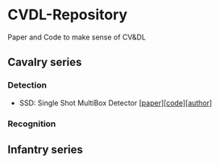 # CVDL-Repository
Paper and Code to make sense of CV&amp;DL 
## Cavalry series
### Detection
* SSD: Single Shot MultiBox Detector [[paper]](https://arxiv.org/abs/1512.02325 "悬停显示")[[code]](https://github.com/weiliu89/caffe/tree/ssd "悬停显示")[[author]](http://www.cs.unc.edu/~wliu/ "悬停显示")
### Recognition
## Infantry series
